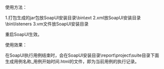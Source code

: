 使用方法：

1.打包生成的jar包放SoapUI安装目录\bin\ext
2.xml放SoapUI安装目录\bin\listeners
3.vm文件放SoapUI安装目录

重启SoapUI生效。


使用效果：
 
 在SoapUI执行用例结束时，会在SoapUI安装目录\report\project\suite目录下面生成用例名称_用例开始时间.html的文件，即为当前用例的执行记录。
